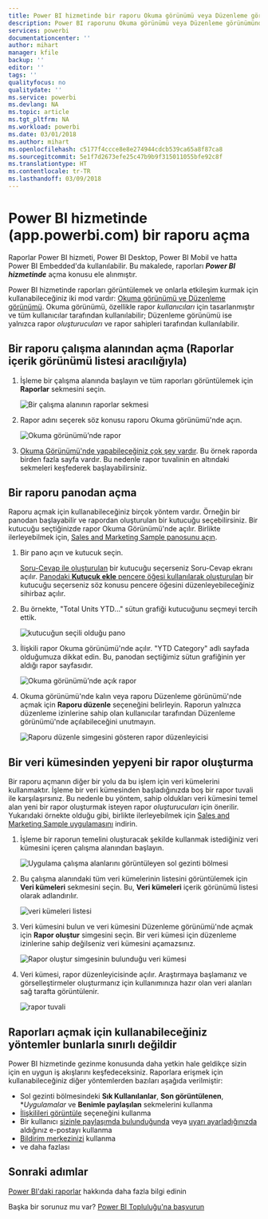 ```yaml
---
title: Power BI hizmetinde bir raporu Okuma görünümü veya Düzenleme görünümü'nde açma
description: Power BI raporunu Okuma görünümü veya Düzenleme görünümünde açma
services: powerbi
documentationcenter: ''
author: mihart
manager: kfile
backup: ''
editor: ''
tags: ''
qualityfocus: no
qualitydate: ''
ms.service: powerbi
ms.devlang: NA
ms.topic: article
ms.tgt_pltfrm: NA
ms.workload: powerbi
ms.date: 03/01/2018
ms.author: mihart
ms.openlocfilehash: c5177f4ccce8e8e274944cdcb539ca65a8f87ca8
ms.sourcegitcommit: 5e1f7d2673efe25c47b9b9f315011055bfe92c8f
ms.translationtype: HT
ms.contentlocale: tr-TR
ms.lasthandoff: 03/09/2018
---
```

# <a name="open-a-report-in-power-bi-service-apppowerbicom"></a>Power BI hizmetinde (app.powerbi.com) bir raporu açma
Raporlar Power BI hizmeti, Power BI Desktop, Power BI Mobil ve hatta Power BI Embedded'da kullanılabilir. Bu makalede, raporları ***Power BI hizmetinde*** açma konusu ele alınmıştır.

Power BI hizmetinde raporları görüntülemek ve onlarla etkileşim kurmak için kullanabileceğiniz iki mod vardır: [Okuma görünümü ve Düzenleme görünümü](service-reading-view-and-editing-view.md). Okuma görünümü, özellikle rapor *kullanıcıları* için tasarlanmıştır ve tüm kullanıcılar tarafından kullanılabilir; Düzenleme görünümü ise yalnızca rapor *oluşturucuları* ve rapor sahipleri tarafından kullanılabilir. 

## <a name="open-a-report-from-a-workspace-via-the-reports-content-view-list"></a>Bir raporu çalışma alanından açma (**Raporlar** içerik görünümü listesi aracılığıyla)

1. İşleme bir çalışma alanında başlayın ve tüm raporları görüntülemek için **Raporlar** sekmesini seçin.  
   
   ![Bir çalışma alanının raporlar sekmesi](media/service-report-open/power-bi-open-report.png)
2. Rapor adını seçerek söz konusu raporu Okuma görünümü'nde açın.  
   
    ![Okuma görünümü’nde rapor](media/service-report-open/power-bi-reading-view.png)
3. [Okuma Görünümü'nde yapabileceğiniz çok şey vardır](service-reading-view-and-editing-view.md).  Bu örnek raporda birden fazla sayfa vardır. Bu nedenle rapor tuvalinin en altındaki sekmeleri keşfederek başlayabilirsiniz. 

## <a name="open-a-report-from-a-dashboard"></a>Bir raporu panodan açma
Raporu açmak için kullanabileceğiniz birçok yöntem vardır. Örneğin bir panodan başlayabilir ve rapordan oluşturulan bir kutucuğu seçebilirsiniz.  Bir kutucuğu seçtiğinizde rapor Okuma Görünümü'nde açılır. Birlikte ilerleyebilmek için, [Sales and Marketing Sample panosunu açın](sample-datasets.md).

1. Bir pano açın ve kutucuk seçin.

   [Soru-Cevap ile oluşturulan](service-dashboard-pin-tile-from-q-and-a.md) bir kutucuğu seçerseniz Soru-Cevap ekranı açılır. [Panodaki **Kutucuk ekle** pencere öğesi kullanılarak oluşturulan](service-dashboard-add-widget.md) bir kutucuğu seçerseniz söz konusu pencere öğesini düzenleyebileceğiniz sihirbaz açılır.  

2.  Bu örnekte, "Total Units YTD..." sütun grafiği kutucuğunu seçmeyi tercih ettik.

    ![kutucuğun seçili olduğu pano](media/service-report-open/power-bi-dashboard.png)

3.  İlişkili rapor Okuma görünümü'nde açılır. "YTD Category" adlı sayfada olduğumuza dikkat edin. Bu, panodan seçtiğimiz sütun grafiğinin yer aldığı rapor sayfasıdır.

    ![Okuma görünümü’nde açık rapor](media/service-report-open/power-bi-report.png)

4. Okuma görünümü'nde kalın veya raporu Düzenleme görünümü'nde açmak için **Raporu düzenle** seçeneğini belirleyin. Raporun yalnızca düzenleme izinlerine sahip olan kullanıcılar tarafından Düzenleme görünümü'nde açılabileceğini unutmayın.

    ![Raporu düzenle simgesini gösteren rapor düzenleyicisi](media/service-report-open/power-bi-edit-report.png)

## <a name="create-a-brand-new-report-from-a-dataset"></a>Bir veri kümesinden yepyeni bir rapor oluşturma
Bir raporu açmanın diğer bir yolu da bu işlem için veri kümelerini kullanmaktır. İşleme bir veri kümesinden başladığınızda boş bir rapor tuvali ile karşılaşırsınız. Bu nedenle bu yöntem, sahip oldukları veri kümesini temel alan yeni bir rapor oluşturmak isteyen rapor *oluşturucuları* için önerilir. Yukarıdaki örnekte olduğu gibi, birlikte ilerleyebilmek için [Sales and Marketing Sample uygulamasını](sample-datasets.md) indirin.

1. İşleme bir raporun temelini oluşturacak şekilde kullanmak istediğiniz veri kümesini içeren çalışma alanından başlayın.

   ![Uygulama çalışma alanlarını görüntüleyen sol gezinti bölmesi](media/service-report-open/power-bi-workspace.png)

2. Bu çalışma alanındaki tüm veri kümelerinin listesini görüntülemek için **Veri kümeleri** sekmesini seçin. Bu, **Veri kümeleri** içerik görünümü listesi olarak adlandırılır.
   
   ![veri kümeleri listesi](media/service-report-open/power-bi-dataset.png)

1. Veri kümesini bulun ve veri kümesini Düzenleme görünümü'nde açmak için **Rapor oluştur** simgesini seçin. Bir veri kümesi için düzenleme izinlerine sahip değilseniz veri kümesini açamazsınız. 
   
    ![Rapor oluştur simgesinin bulunduğu veri kümesi](media/service-report-open/power-bi-create-report.png)

3. Veri kümesi, rapor düzenleyicisinde açılır. Araştırmaya başlamanız ve görselleştirmeler oluşturmanız için kullanımınıza hazır olan veri alanları sağ tarafta görüntülenir. 

   ![rapor tuvali](media/service-report-open/power-bi-blank-canvas.png)

##  <a name="still-more-ways-to-open-a-report"></a>Raporları açmak için kullanabileceğiniz yöntemler bunlarla sınırlı değildir
Power BI hizmetinde gezinme konusunda daha yetkin hale geldikçe sizin için en uygun iş akışlarını keşfedeceksiniz. Raporlara erişmek için kullanabileceğiniz diğer yöntemlerden bazıları aşağıda verilmiştir:
- Sol gezinti bölmesindeki **Sık Kullanılanlar**, **Son görüntülenen**, **Uygulamalar* ve **Benimle paylaşılan** sekmelerini kullanma 
- [İlişkilileri görüntüle](service-related-content.md) seçeneğini kullanma
- Bir kullanıcı [sizinle paylaşımda bulunduğunda](service-share-reports.md) veya [uyarı ayarladığınızda](service-set-data-alerts.md) aldığınız e-postayı kullanma    
- [Bildirim merkezinizi](service-notification-center.md) kullanma    
- ve daha fazlası

## <a name="next-steps"></a>Sonraki adımlar
[Power BI'daki raporlar](service-reports.md) hakkında daha fazla bilgi edinin

Başka bir sorunuz mu var? [Power BI Topluluğu'na başvurun](http://community.powerbi.com/)  

